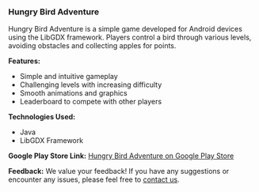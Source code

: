 
### Hungry Bird Adventure

Hungry Bird Adventure is a simple game developed for Android devices using the LibGDX framework. Players control a bird through various levels, avoiding obstacles and collecting apples for points.

**Features:**
- Simple and intuitive gameplay
- Challenging levels with increasing difficulty
- Smooth animations and graphics
- Leaderboard to compete with other players

**Technologies Used:**
- Java
- LibGDX Framework

**Google Play Store Link:**
[Hungry Bird Adventure on Google Play Store](https://bit.ly/3yThiZF)

**Feedback:**
We value your feedback! If you have any suggestions or encounter any issues, please feel free to [contact us](mailto:hamza1arrastec@gmail.com).
